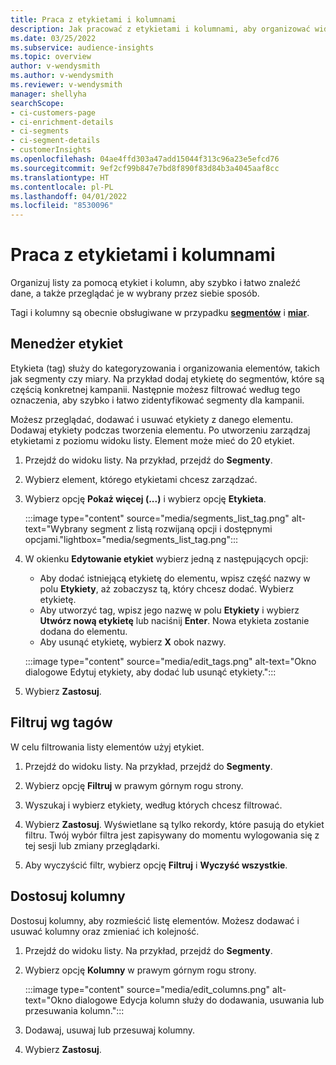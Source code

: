 ```yaml
---
title: Praca z etykietami i kolumnami
description: Jak pracować z etykietami i kolumnami, aby organizować widoki list
ms.date: 03/25/2022
ms.subservice: audience-insights
ms.topic: overview
author: v-wendysmith
ms.author: v-wendysmith
ms.reviewer: v-wendysmith
manager: shellyha
searchScope:
- ci-customers-page
- ci-enrichment-details
- ci-segments
- ci-segment-details
- customerInsights
ms.openlocfilehash: 04ae4ffd303a47add15044f313c96a23e5efcd76
ms.sourcegitcommit: 9ef2cf99b847e7bd8f890f83d84b3a4045aaf8cc
ms.translationtype: HT
ms.contentlocale: pl-PL
ms.lasthandoff: 04/01/2022
ms.locfileid: "8530096"
---
```

# <a name="work-with-tags-and-columns"></a>Praca z etykietami i kolumnami

Organizuj listy za pomocą etykiet i kolumn, aby szybko i łatwo znaleźć dane, a także przeglądać je w wybrany przez siebie sposób.

Tagi i kolumny są obecnie obsługiwane w przypadku **[segmentów](segments.md)** i **[miar](measures.md)**.

## <a name="manage-tags"></a>Menedżer etykiet

Etykieta (tag) służy do kategoryzowania i organizowania elementów, takich jak segmenty czy miary. Na przykład dodaj etykietę do segmentów, które są częścią konkretnej kampanii. Następnie możesz filtrować według tego oznaczenia, aby szybko i łatwo zidentyfikować segmenty dla kampanii.

Możesz przeglądać, dodawać i usuwać etykiety z danego elementu. Dodawaj etykiety podczas tworzenia elementu. Po utworzeniu zarządzaj etykietami z poziomu widoku listy. Element może mieć do 20 etykiet.

1. Przejdź do widoku listy. Na przykład, przejdź do **Segmenty**.

1. Wybierz element, którego etykietami chcesz zarządzać.

1. Wybierz opcję **Pokaż więcej (...)** i wybierz opcję **Etykieta**.

   :::image type="content" source="media/segments_list_tag.png" alt-text="Wybrany segment z listą rozwijaną opcji i dostępnymi opcjami."lightbox="media/segments_list_tag.png":::

1. W okienku **Edytowanie etykiet** wybierz jedną z następujących opcji:

   - Aby dodać istniejącą etykietę do elementu, wpisz część nazwy w polu **Etykiety**, aż zobaczysz tą, który chcesz dodać. Wybierz etykietę.
   - Aby utworzyć tag, wpisz jego nazwę w polu **Etykiety** i wybierz **Utwórz nową etykietę** lub naciśnij **Enter**. Nowa etykieta zostanie dodana do elementu.
   - Aby usunąć etykietę, wybierz **X** obok nazwy.

   :::image type="content" source="media/edit_tags.png" alt-text="Okno dialogowe Edytuj etykiety, aby dodać lub usunąć etykiety.":::

1. Wybierz **Zastosuj**.

## <a name="filter-on-tags"></a>Filtruj wg tagów

W celu filtrowania listy elementów użyj etykiet.

1. Przejdź do widoku listy. Na przykład, przejdź do **Segmenty**.

1. Wybierz opcję **Filtruj** w prawym górnym rogu strony.

1. Wyszukaj i wybierz etykiety, według których chcesz filtrować.

1. Wybierz **Zastosuj**. Wyświetlane są tylko rekordy, które pasują do etykiet filtru. Twój wybór filtra jest zapisywany do momentu wylogowania się z tej sesji lub zmiany przeglądarki.

1. Aby wyczyścić filtr, wybierz opcję **Filtruj** i **Wyczyść wszystkie**.

## <a name="customize-columns"></a>Dostosuj kolumny

Dostosuj kolumny, aby rozmieścić listę elementów. Możesz dodawać i usuwać kolumny oraz zmieniać ich kolejność.

1. Przejdź do widoku listy. Na przykład, przejdź do **Segmenty**.

1. Wybierz opcję **Kolumny** w prawym górnym rogu strony.

   :::image type="content" source="media/edit_columns.png" alt-text="Okno dialogowe Edycja kolumn służy do dodawania, usuwania lub przesuwania kolumn.":::

1. Dodawaj, usuwaj lub przesuwaj kolumny.

1. Wybierz **Zastosuj**.
